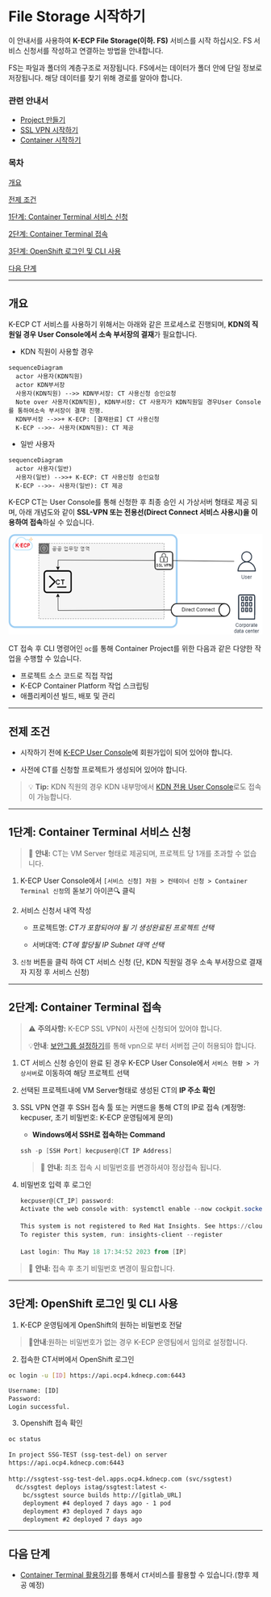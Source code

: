 [문서 최종 수정일자 : 2023-07-26]: # 

[문서 최종 수정자 : 신승규]: # 

# File Storage 시작하기

이 안내서를 사용하여 **K-ECP File Storage(이하. FS)** 서비스를 시작 하십시오. FS 서비스 신청서를 작성하고 연결하는 방법을 안내합니다. 

FS는 파일과 폴더의 계층구조로 저장됩니다. FS에서는 데이터가 폴더 안에 단일 정보로 저장됩니다. 해당 데이터를 찾기 위해 경로를 알아야 합니다.

### 관련 안내서

* [Project 만들기](./Project.md)
* [SSL VPN 시작하기](./SSLVPN_started.md)
* [Container 시작하기](./Container_started.md)

### 목차

[개요](#abstract)

[전제 조건](#precondition)

[1단계: Container Terminal 서비스 신청](#step1)

[2단계: Container Terminal 접속](#step2)

[3단계: OpenShift 로그인 및 CLI 사용](#step3)

[다음 단계](#nextstep)

---

<span id="abstract"/>

## 개요

K-ECP CT 서비스를 사용하기 위해서는 아래와 같은 프로세스로 진행되며, **KDN의 직원일 경우 User Console에서 소속 부서장의 결재**가 필요합니다.

* KDN 직원이 사용할 경우

```mermaid
sequenceDiagram
  actor 사용자(KDN직원)
  actor KDN부서장
  사용자(KDN직원) -->> KDN부서장: CT 사용신청 승인요청
  Note over 사용자(KDN직원), KDN부서장: CT 사용자가 KDN직원일 경우User Console를 통하여소속 부서장이 결재 진행.
  KDN부서장 -->>+ K-ECP: [결재완료] CT 사용신청
  K-ECP -->>- 사용자(KDN직원): CT 제공
```

* 일반 사용자

```mermaid
sequenceDiagram
  actor 사용자(일반)
  사용자(일반) -->>+ K-ECP: CT 사용신청 승인요청
  K-ECP -->>- 사용자(일반): CT 제공
```

K-ECP CT는 User Console를 통해 신청한 후 최종 승인 시 가상서버 형태로 제공 되며, 아래 개념도와 같이 **SSL-VPN 또는 전용선(Direct Connect 서비스 사용시)을 이용하여 접속**하실 수 있습니다.

  ![개념도](./../resource/concept_ct.png "서비스 개념도")

CT 접속 후 CLI 명령어인 `oc`를 통해 Container Project를 위한 다음과 같은 다양한 작업을 수행할 수 있습니다.

* 프로젝트 소스 코드로 직접 작업
* K-ECP Container Platform 작업 스크립팅
* 애플리케이션 빌드, 배포 및 관리

---

<span id="precondition"/>

## 전제 조건

* 시작하기 전에 [K-ECP User Console](https://kecp.kdn.com/mbr/ "인터넷에서 접속 시")에 회원가입이 되어 있어야 합니다. 

* 사전에 CT를 신청할 프로젝트가 생성되어 있어야 합니다. 

> :bulb: **Tip:** KDN 직원의 경우  KDN 내부망에서 [KDN 전용 User Console](http://kdnecp.kdn.com:8585/mbr/ "KDN 내부망에서 접속 시")로도 접속이 가능합니다.

---

<span id="step1"/>

## 1단계: Container Terminal 서비스 신청

> :bell: **안내:** CT는 VM Server 형태로 제공되며, 프로젝트 당 1개를 초과할 수 없습니다.   

1. K-ECP User Console에서 `[서비스 신청] 자원 > 컨테이너 신청 > Container Terminal 신청`의 돋보기 아이콘:mag: 클릭

2. 서비스 신청서 내역 작성 
   
   * 프로젝트명: *CT가 포함되어야 될 기 생성완료된 프로젝트 선택*
   
   * 서버대역: *CT에 할당될 IP Subnet 대역 선택* 

3. `신청` 버튼을 클릭 하여 CT 서비스 신청 (단, KDN 직원일 경우 소속 부서장으로 결재자 지정 후 서비스 신청)

---

<span id="step2"/>

## 2단계: Container Terminal 접속

> :warning: **주의사항:** K-ECP SSL VPN이 사전에 신청되어 있어야 합니다.
> 
> :bulb:**안내**: [보안그룹 설정하기](./SecurityGroup_started.md)를 통해 vpn으로 부터 서버접 근이 허용되야 합니다.

1. CT 서비스 신청 승인이 완료 된 경우 K-ECP User Console에서 `서비스 현황 > 가상서버`로 이동하여 해당 프로젝트 선택

2. 선택된 프로젝트내에 VM Server형태로 생성된 CT의 **IP 주소 확인**

3. SSL VPN 연결 후 SSH 접속 툴 또는 커맨드을 통해 CT의 IP로 접속 (계정명: kecpuser, 초기 비밀번호: K-ECP 운영팀에게 문의)
   
   * **Windows에서 SSH로 접속하는 Command**
   
   ```powershell
   ssh -p [SSH Port] kecpuser@[CT IP Address]
   ```
   
   > :bell: **안내:** 최초 접속 시 비밀번호를 변경하셔야 정상접속 됩니다.

4. 비밀번호 입력 후 로그인
   
   ```powershell
   kecpuser@[CT_IP] password:
   Activate the web console with: systemctl enable --now cockpit.socket
   
   This system is not registered to Red Hat Insights. See https://cloud.redhat.com/
   To register this system, run: insights-client --register
   
   Last login: Thu May 18 17:34:52 2023 from [IP]
   ```

> :bell: **안내:** 접속 후 초기 비밀번호 변경이 필요합니다.

---

<span id="step3"/>

## 3단계: OpenShift 로그인 및 CLI 사용

1. K-ECP 운영팀에게 OpenShift의 원하는 비밀번호 전달

> :bell:**안내**:원하는 비밀번호가 없는 경우 K-ECP 운영팀에서 임의로 설정합니다.

2. 접속한 CT서버에서 OpenShift 로그인

```bash
oc login -u [ID] https://api.ocp4.kdnecp.com:6443
```

```
Username: [ID]
Password:
Login successful.
```

3. Openshift 접속 확인

```bash
oc status  
```

```
In project SSG-TEST (ssg-test-del) on server https://api.ocp4.kdnecp.com:6443

http://ssgtest-ssg-test-del.apps.ocp4.kdnecp.com (svc/ssgtest)
  dc/ssgtest deploys istag/ssgtest:latest <-
    bc/ssgtest source builds http://[gitlab_URL]
    deployment #4 deployed 7 days ago - 1 pod
    deployment #3 deployed 7 days ago
    deployment #2 deployed 7 days ago
```

---

<span id ="next step"/>

</span>

## 다음 단계

* [Container Terminal 활용하기](./ContainerTerminal_use.md)를 통해서 `CT`서비스를 활용할 수 있습니다.(향후 제공 예정)
